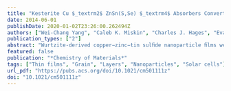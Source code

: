 ```yaml
---
title: "Kesterite Cu $_textrm2$ ZnSn(S,Se) $_textrm4$ Absorbers Converted from Metastable, Wurtzite-Derived Cu $_textrm2$ ZnSnS $_textrm4$ Nanoparticles"
date: 2014-06-01
publishDate: 2020-01-02T23:26:00.262494Z
authors: ["Wei-Chang Yang", "Caleb K. Miskin", "Charles J. Hages", "Evan C. Hanley", "Carol Handwerker", "Eric A. Stach", "Rakesh Agrawal"]
publication_types: ["2"]
abstract: "Wurtzite-derived copper−zinc−tin sulﬁde nanoparticle ﬁlms were observed to undergo a phase transformation to a kesterite phase when exposed to Se vapor at 500 °C. The resulting dense and selenized Cu2ZnSn(S,Se)4 (CZTSSe) ﬁlms were found to have the same bilayer kesterite structure as absorber layers derived directly from kesterite Cu2ZnSnS4 (CZTS) nanoparticles (Guo, Q.; Ford, G. M.; Yang, W.-C.; Walker, B. C.; Stach, E. A.; Hillhouse, H. W.; Agrawal, R. J. Am. Chem. Soc. 2010, 132, 17384−17386). The top layer was fully sintered into micrometer size grains, while the bottom unsintered layer consisted of small, nanometer size kesterite grains. When compared to ﬁlms formed from kesterite CZTS nanoparticles, solar cells fabricated from the wurtzite-derived CZTS nanoparticles were found to have lower power conversion eﬃciencies (PCE). Surprisingly, for those CZTSSe ﬁlms that were formed from wurtzite-derived nanoparticles, it was found that extensive selenization leads to the disappearance of the bottom unsintered layer and the formation of a thin ﬁlm composed of only micrometer-sized grains. These results have signiﬁcant importance for the improvement of the performance of CZTSSe solar materials. Solar cells fabricated from kesterite nanoparticles have delivered a PCE of 9%despite the presence of an unsintered layer. These results indicate that the use of wurtzite-derived CZTS nanoparticles has the potential to remove the unsintered layer in kesterite CZTSSe solar cells (Miskin, C. K.; Yang, W.-C.; Hages, C. J.; Carter, N. J.; Joglekar, C. S.; Stach, E. A.; Agrawal, R. Prog. Photovoltaics: Res. Appl. 2014, DOI: 10.1002/pip.2472)."
featured: false
publication: "*Chemistry of Materials*"
tags: ["Thin films", "Grain", "Layers", "Nanoparticles", "Solar cells"]
url_pdf: "https://pubs.acs.org/doi/10.1021/cm501111z"
doi: "10.1021/cm501111z"
---
```

